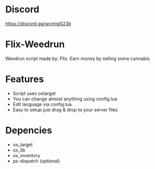 # Discord
https://discord.gg/wcmjgjS23b

# Flix-Weedrun
Weedrun script made by: Flix. Earn money by selling some cannabis

# Features
- Script uses oxtarget
- You can change almost anything using config.lua
- Edit language via config.lua
- Easy to setup just drag & drop to your server files

# Depencies
- ox_target
- ox_lib
- ox_inventory
- ps-dispatch (optional)
